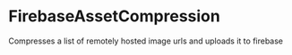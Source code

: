 # FirebaseAssetCompression
Compresses a list of remotely hosted image urls and uploads it to firebase
